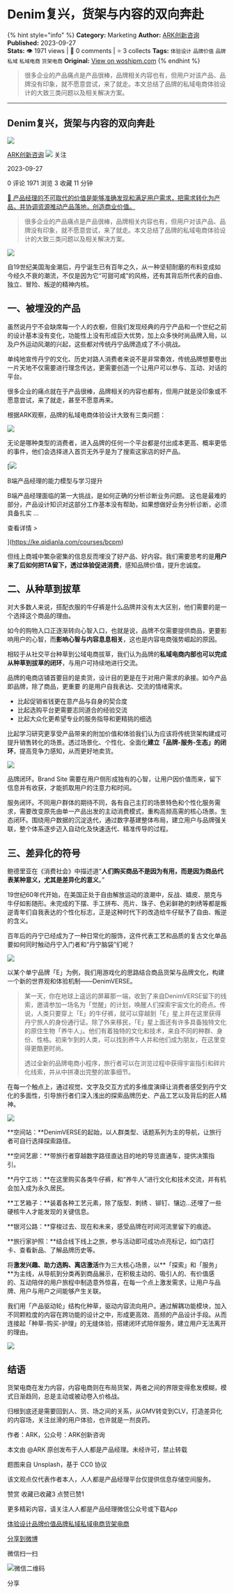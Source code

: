 # Denim复兴，货架与内容的双向奔赴
{% hint style="info" %}
**Category:** Marketing
**Author:** [ARK创新咨询](https://www.woshipm.com/u/820181)
**Published:** 2023-09-27  
**Stats:** 👁️ 1971 views | 💬 0 comments | ⭐ 3 collects
**Tags:** `体验设计` `品牌价值` `品牌私域` `私域电商` `货架电商`
**Original:** [View on woshipm.com](https://www.woshipm.com/marketing/5911557.html)
{% endhint %}
> 很多企业的产品痛点是产品很棒，品牌相关内容也有，但用户对该产品、品牌没有印象，就不愿意尝试，来了就走。本文总结了品牌的私域电商体验设计的大致三类问题以及相关解决方案。

---

## Denim复兴，货架与内容的双向奔赴

[![](https://image.woshipm.com/wp-files/2019/01/2wxxcWtr8KHBtv3hlsv9.jpeg!/both/72x72)](https://www.woshipm.com/u/820181)

[ARK创新咨询](https://www.woshipm.com/u/820181) ![](https://static.woshipm.com/tag/1101_1@2x.png) 关注

2023-09-27

0 评论 1971 浏览 3 收藏 11 分钟

[🔗 产品经理的不可取代的价值是能够准确发现和满足用户需求，把需求转化为产品，并协调资源推动产品落地，创造商业价值。](https://ke.qidianla.com/courses/90pm)

> 很多企业的产品痛点是产品很棒，品牌相关内容也有，但用户对该产品、品牌没有印象，就不愿意尝试，来了就走。本文总结了品牌的私域电商体验设计的大致三类问题以及相关解决方案。

![](https://image.woshipm.com/2023/09/22/f7ee4342-5927-11ee-b1ec-00163e142b65.jpg)

自19世纪美国淘金潮后，丹宁诞生已有百年之久，从一种坚韧耐磨的布料变成如今经久不衰的潮流，不仅是因为它“可甜可咸”的风格，还有其背后所代表的自由、独立、冒险、叛逆的精神内核。

## 一、被埋没的产品

虽然说丹宁不会缺席每一个人的衣橱，但我们发现经典的丹宁产品和一个世纪之前的设计基本没有变化，功能性上没有形成巨大优势，加上众多快时尚品牌入局，以及户外运动风潮的兴起，这些都对传统丹宁品牌造成了不小挑战。

单纯地宣传丹宁的文化、历史对路人消费者来说不是非常奏效，传统品牌想要卷出一片天地不仅需要进行理念传达，更需要创造一个让用户可以参与、互动、对话的平台。

很多企业的痛点就在于产品很棒，品牌相关的内容也都有，但用户就是没印象或不愿意尝试，来了就走，甚至不愿意再来。

根据ARK观察，品牌的私域电商体验设计大致有三类问题：

![](https://image.woshipm.com/wp-files/2023/09/pWvvZtLJrCZF3bKGj73s.png)

无论是哪种类型的消费者，进入品牌的任何一个平台都是付出成本更高、概率更低的事件，他们会选择进入首页无外乎是为了搜索这家店的好产品。

[![](https://image.woshipm.com/2023/08/02/1554eea8-30e3-11ee-88e7-00163e0b5ff3.png)

B端产品经理的能力模型与学习提升

B端产品经理面临的第一大挑战，是如何正确的分析诊断业务问题。 这也是最难的部分，产品设计知识对这部分工作基本没有帮助，如果想做好业务分析诊断，必须具备扎实 ...

查看详情 >

](https://ke.qidianla.com/courses/bcpm)

但线上商城中繁杂密集的信息反而埋没了好产品、好内容。我们需要思考的是**用户来了后如何把TA留下，透过体验促进消费**，感知品牌价值，提升忠诚度。

## 二、从种草到拔草

对大多数人来说，搭配衣服的牛仔裤是什么品牌并没有太大区别，他们需要的是一个选择这个商品的理由。

如今的购物入口正逐渐转向心智入口，也就是说，品牌不仅需要提供商品，更要影响用户的心智，而**影响心智与内容息息相关**，这也是内容电商强势崛起的原因。

相较于从社交平台种草到公域电商拔草，我们认为品牌的**私域电商内部也可以完成从种草到拔草的闭环**，与用户可持续地进行交流。

品牌的电商店铺首要目的是卖货，设计目的更是在于对用户需求的承接。如今产品即品牌，除了商品，更重要 的是用户自我表达、交流的情绪需求。

*   比起促销省钱更在意产品与自身的契合度
*   比起选购平台更需要志同道合的经验交流
*   比起大众化更希望专业的服务指导和更精挑的细选

比起学习研究更享受产品带来的附加价值和体验我们认为应该将传统货架构建成可提升销售转化的场景。透过场景化、个性化、全面化**建立「品牌-服务-生态」的闭环**，提高竞争力感知，从而更好地卖货。

![](https://image.woshipm.com/2023/12/19/51ad9e54-9e25-11ee-8fc4-00163e142b65.png)

品牌闭环。Brand Site 需要在用户侧形成独有的心智，让用户因价值而来，留下信息并有收获，才能抓取用户的注意力和时间。

服务闭环。不同用户群体的期待不同，各有自己主打的场景特色和个性化服务需求，需要改变原先由单一产品出发的主动消费模式，重构高频高需的核心场景。生态闭环。围绕用户数据的沉淀迭代，通过数字基建整体布局，建立用户与品牌强关联，整个体系逐步迈入自动化及快速迭代、精准传导的过程。

## 三、差异化的符号

鲍德里亚在《消费社会》中描述道“**人们购买商品不是因为有用，而是因为商品代表某种意义，尤其是差异化的意义**。”

19世纪60年代开始，在美国正处于自由解放运动的浪潮中，反战、嬉皮、朋克与牛仔如影随形。未完成的下摆、手工拼布、亮片、珠子、色彩鲜艳的刺绣等都是叛逆青年们自我表达的个性化标志，正是这种时代下的改造给牛仔赋予了自由、叛逆的含义。

百年后的丹宁已经成为了一种日常化的服饰，这件代表工艺和品质的复古文化单品要如何同时触动丹宁入门者和“丹宁脑袋”们呢？

![](https://image.woshipm.com/wp-files/2023/09/p2LiT7iitxYavJ4l7Qzd.png)

以某个单宁品牌「E」为例，我们用游戏化的思路结合商品货架与品牌文化，构建一个新的世界观和体验机制——DenimVERSE。

> 某一天，你在地球上遥远的屏幕那一端，收到了来自DenimVERSE留下的线索，邀请参加一场名为「觉醒」的计划，唤醒人们探索宇宙文化的奇点。传说，人类只要穿上「E」的牛仔裤，就可以穿越到「E」星上并在这里获得丹宁旅人的身份通行证。除了外来移民，「E」星上面还有许多具备独特文化的原住生物「养牛人」。他们有着独特的文化和技术，来自不同的种群、身份、性格。初来乍到的人类，可以找到养牛人并和他们成为朋友，在这里变得更酷更时尚。
> 
> 透过全新的品牌电商小程序，旅行者可以在浏览过程中获得宇宙指引和碎片化线索，并从中拼凑出完整的故事细节。

在每一个触点上，通过视觉、文字及交互方式的多维度演绎让消费者感受到丹宁文化的多面性，引导旅行者们深入浅出的探索品牌历史、产品工艺以及背后的匠人精神。

![](https://image.woshipm.com/2023/12/19/5adf00b2-9e25-11ee-971a-00163e142b65.png)

**空间站：**DenimVERSE的起始，以人群类型、话题系列为主的导航，让旅行者可自行选择探索路径。

**空间艺廊：**带旅行者穿越数字路径直达目的地的导览直通车，提供决策指引。

**丹宁工坊：**在这里购买各类牛仔裤，和“养牛人”进行文化和技术交流，并有机会加入成为永久居民。

**工艺箱子：**装着各种工艺元素，除了版型、刺绣 、铆钉、镶边…还埋了一些硬核牛人才能发现的关键信息。

**银河公路：**穿梭过去、现在和未来，感受品牌在时间河流里留下的痕迹。

**旅行家护照：**结合线下线上之旅，参与活动即可成功点亮标记，如门店打卡、查看新品、了解品牌历史等。

将**激发兴趣、助力选购、离店激活**作为三大核心场景，以**「探索」和「服务」**为主线，从导航到分类再到商品展示，在积极主动的、吸引人的、有价值感的、互动陪伴的用户旅程中制造意外惊喜，在每一个点上激发需求，让用户与品牌、用户与用户之间能够产生关联。

我们用「产品驱动轮」结构化种草，驱动内容流向用户。通过解耦功能模块，加入不同颗粒度的内容在跨功能的设计之中，形成更高效、高频的产品设计手段。从而连接起「种草-购买-护理」的无缝体验，搭建闭环式陪伴服务，建立用户无法离开的理由。

![](https://image.woshipm.com/wp-files/2023/09/pRkfpHDsVWNwW0CJLW34.png)

## 结语

货架电商在发力内容，内容电商则在布局货架，两者之间的界限变得愈发模糊，模式日渐趋同，总是主动或被动卷入价格战。

归根到底还是需要回到人、货、场之间的关系，从GMV转变到CLV，打造差异化的内容场，关注丝滑的用户体验，也许就是一剂良药。

作者：ARK，公众号：ARK创新咨询

本文由 @ARK 原创发布于人人都是产品经理。未经许可，禁止转载

题图来自 Unsplash，基于 CC0 协议

该文观点仅代表作者本人，人人都是产品经理平台仅提供信息存储空间服务。

赞赏 收藏已收藏3 点赞已赞1

更多精彩内容，请关注人人都是产品经理微信公众号或下载App

[体验设计](https://www.woshipm.com/tag/%e4%bd%93%e9%aa%8c%e8%ae%be%e8%ae%a1)[品牌价值](https://www.woshipm.com/tag/%e5%93%81%e7%89%8c%e4%bb%b7%e5%80%bc)[品牌私域](https://www.woshipm.com/tag/%e5%93%81%e7%89%8c%e7%a7%81%e5%9f%9f)[私域电商](https://www.woshipm.com/tag/%e7%a7%81%e5%9f%9f%e7%94%b5%e5%95%86)[货架电商](https://www.woshipm.com/tag/%e8%b4%a7%e6%9e%b6%e7%94%b5%e5%95%86)

[分享到微博](https://service.weibo.com/share/share.php?appkey=2775287854&title=Denim复兴，货架与内容的双向奔赴&url=https://www.woshipm.com/marketing/5911557.html&pic=https://image.woshipm.com/2023/09/22/f7ee4342-5927-11ee-b1ec-00163e142b65.jpg)

微信扫一扫

![微信二维码](https://api.pwmqr.com/qrcode/create/?url=https://www.woshipm.com/marketing/5911557.html)

分享